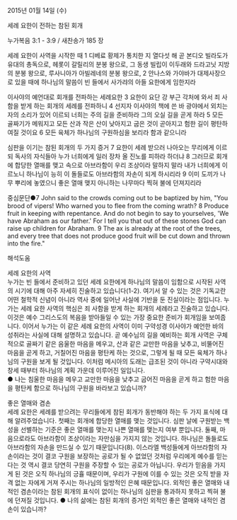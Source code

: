 2015년 01월 14일 (수)

세례 요한이 전하는 참된 회개



누가복음 3:1 - 3:9 / 새찬송가 185 장


세례 요한이 사역을 시작한 때 
1 디베료 황제가 통치한 지 열다섯 해 곧 본디오 빌라도가 유대의 총독으로, 헤롯이 갈릴리의 분봉 왕으로, 그 동생 빌립이 이두래와 드라고닛 지방의 분봉 왕으로, 루사니아가 아빌레네의 분봉 왕으로, 2 안나스와 가야바가 대제사장으로 있을 때에 하나님의 말씀이 빈 들에서 사가랴의 아들 요한에게 임한지라 

이사야의 예언대로 회개를 전파하는 세례요한 
3 요한이 요단 강 부근 각처에 와서 죄 사함을 받게 하는 회개의 세례를 전파하니 4 선지자 이사야의 책에 쓴 바 광야에서 외치는 자의 소리가 있어 이르되 너희는 주의 길을 준비하라 그의 오실 길을 곧게 하라 5 모든 골짜기가 메워지고 모든 산과 작은 산이 낮아지고 굽은 것이 곧아지고 험한 길이 평탄하여질 것이요 6 모든 육체가 하나님의 구원하심을 보리라 함과 같으니라 

심판을 이기는 참된 회개의 두 가지 증거 
7 요한이 세례 받으러 나아오는 무리에게 이르되 독사의 자식들아 누가 너희에게 일러 장차 올 진노를 피하라 하더냐 8 그러므로 회개에 합당한 열매를 맺고 속으로 아브라함이 우리 조상이라 말하지 말라 내가 너희에게 이르노니 하나님이 능히 이 돌들로도 아브라함의 자손이 되게 하시리라 9 이미 도끼가 나무 뿌리에 놓였으니 좋은 열매 맺지 아니하는 나무마다 찍혀 불에 던져지리라  


중심문단●7 John said to the crowds coming out to be baptized by him, "You brood of vipers! Who warned you to flee from the coming wrath? 8 Produce fruit in keeping with repentance. And do not begin to say to yourselves, 'We have Abraham as our father.' For I tell you that out of these stones God can raise up children for Abraham. 9 The ax is already at the root of the trees, and every tree that does not produce good fruit will be cut down and thrown into the fire."

해석도움





세례 요한의 사역  
누가는 빈 들에서 준비하고 있던 세례 요한에게 하나님의 말씀이 임함으로 시작된 사역의 시기에 대해 아주 자세히 진술하고 있습니다(1-2). 여기서 알 수 있는 것은 기독교란 어떤 철학적 신념이 아니라 역사 중에 일어난 사실에 기반을 둔 진실이라는 점입니다. 누가는 세례 요한 사역의 핵심은 죄 사함을 받게 하는 회개의 세례라고 진술하고 있습니다. 이것은 예수 그리스도의 복음을 받아들일 수 있는 가장 중요한 준비가 회개임을 보여줍니다. 이어서 누가는 이 같은 세례 요한의 사역이 이미 구약성경 이사야가 예언한 바의 성취라는 사실에 대해 설명하고 있습니다. 곧 예수님의 길을 예비하는 회개 사역은 구체적으로 골짜기 같은 음울한 마음을 메우고, 산과 같은 교만한 마음을 낮추고, 비뚤어진 마음을 곧게 하고, 거칠어진 마음을 평탄케 하는 것으로, 그렇게 될 때 모든 육체가 하나님의 구원을 보게 될 것입니다. 이처럼 메시아의 도래는 급조된 것이 아니라 구약시대와 창세 때부터 하나님의 계획 가운데 이루어진 일입니다.     
● 나는 침울한 마음을 메우고 교만한 마음을 낮추고 굽어진 마음을 곧게 하고 험한 마음을 평탄케 함으로 하나님의 구원을 바라보고 있습니까?  

좋은 열매와 겸손  
세례 요한은 세례를 받으려는 무리들에게 참된 회개가 동반해야 하는 두 가지 표식에 대해 알려주었습니다. 첫째는 회개에 합당한 열매를 맺는 것입니다. 심판 날에 구원받는 백성을 선별하는 기준은 좋은 열매를 맺는지 나쁜 열매를 맺는지 여부 뿐입니다. 둘째, 마음으로라도 아브라함이 조상이라는 자만심을 가지지 않는 것입니다. 하나님은 돌들로도 아브라함의 자손을 만드실 수 있기 때문입니다(8). 이스라엘 백성들에게 아브라함의 자손이라는 것이 결코 구원을 보장하는 공로가 될 수 없었던 것처럼 우리에게 예수를 믿는다는 것 역시 결코 당연히 구원을 주장할 수 있는 공로가 아닙니다. 우리가 믿음을 가지게 된 것은 오직 하나님의 긍휼 때문이며, 우리가 구원에 이를 수 있는 것은 오직 받을 자격 없는 자에게 거져 주시는 하나님의 일방적인 은혜 때문입니다. 외적인 좋은 열매와 내적인 겸손이라는 참된 회개의 표식이 없이는 하나님의 심판을 통과하지 못하고 찍혀 불에 던져질 것입니다. 
● 나의 삶에는 참된 회개의 증거인 외적인 좋은 열매와 내적인 겸손이 있습니까?